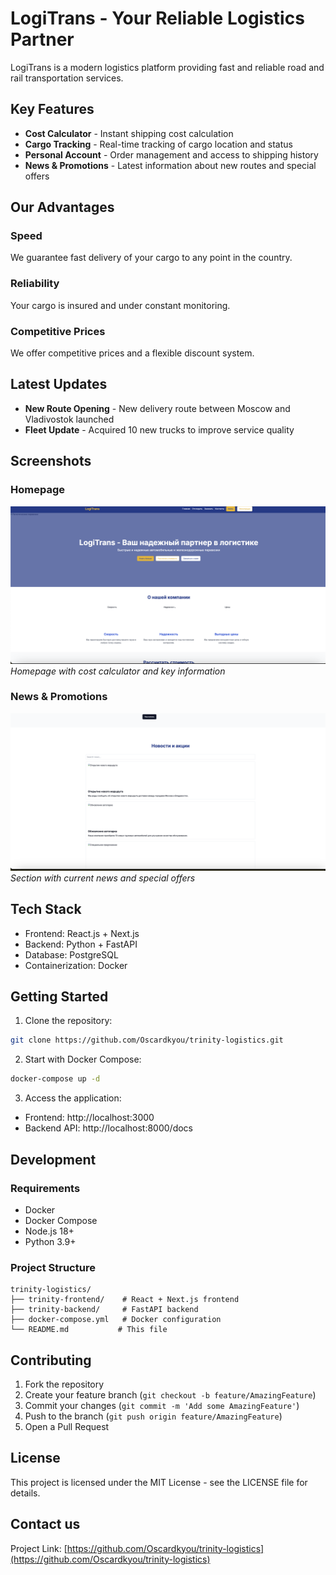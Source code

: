 # LogiTrans - Your Reliable Logistics Partner

LogiTrans is a modern logistics platform providing fast and reliable road and rail transportation services.

## Key Features

- **Cost Calculator** - Instant shipping cost calculation
- **Cargo Tracking** - Real-time tracking of cargo location and status
- **Personal Account** - Order management and access to shipping history
- **News & Promotions** - Latest information about new routes and special offers

## Our Advantages

### Speed
We guarantee fast delivery of your cargo to any point in the country.

### Reliability
Your cargo is insured and under constant monitoring.

### Competitive Prices
We offer competitive prices and a flexible discount system.

## Latest Updates

- **New Route Opening** - New delivery route between Moscow and Vladivostok launched
- **Fleet Update** - Acquired 10 new trucks to improve service quality

## Screenshots

### Homepage
![Homepage](docs/images/1.png)
*Homepage with cost calculator and key information*

### News & Promotions
![News and Promotions](docs/images/2.png)
*Section with current news and special offers*

## Tech Stack

- Frontend: React.js + Next.js
- Backend: Python + FastAPI
- Database: PostgreSQL
- Containerization: Docker

## Getting Started

1. Clone the repository:
```bash
git clone https://github.com/Oscardkyou/trinity-logistics.git
```

2. Start with Docker Compose:
```bash
docker-compose up -d
```

3. Access the application:
- Frontend: http://localhost:3000
- Backend API: http://localhost:8000/docs

## Development

### Requirements
- Docker
- Docker Compose
- Node.js 18+
- Python 3.9+

### Project Structure
```
trinity-logistics/
├── trinity-frontend/    # React + Next.js frontend
├── trinity-backend/     # FastAPI backend
├── docker-compose.yml   # Docker configuration
└── README.md           # This file
```

## Contributing

1. Fork the repository
2. Create your feature branch (`git checkout -b feature/AmazingFeature`)
3. Commit your changes (`git commit -m 'Add some AmazingFeature'`)
4. Push to the branch (`git push origin feature/AmazingFeature`)
5. Open a Pull Request

## License

This project is licensed under the MIT License - see the LICENSE file for details.

## Contact us

Project Link: [https://github.com/Oscardkyou/trinity-logistics](https://github.com/Oscardkyou/trinity-logistics)
